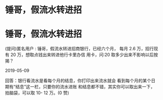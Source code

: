 # 锤哥，假流水转进招

# 锤哥，假流水转进招

(提问)匿名用户 : 锤哥，假流水转进招商银行，已经六个月， 每月 2.6 万，招行现有 20 万，想取点钱出来转进他行卡里办信 用卡，问:20 取多少出来不影响以后按揭？

2019-05-09

回答：银行看流水是看每个月的结息，你打印出来流水就会 看到每个月的某个日期有“结息”这一栏，只要你的流水进账 和结息都不错，其实你可以取出来一下，拍脑袋，可以取 10- 12 万。(0 赞)